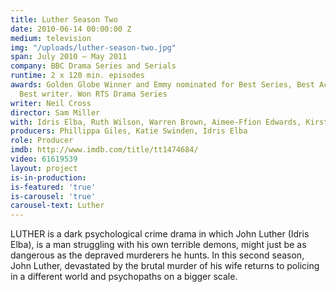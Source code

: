 ```yaml
---
title: Luther Season Two
date: 2010-06-14 00:00:00 Z
medium: television
img: "/uploads/luther-season-two.jpg"
span: July 2010 – May 2011
company: BBC Drama Series and Serials
runtime: 2 x 120 min. episodes
awards: Golden Globe Winner and Emmy nominated for Best Series, Best Actor, Best Director, Best writer. Won RTS Drama Series
  Best writer. Won RTS Drama Series
writer: Neil Cross
director: Sam Miller
with: Idris Elba, Ruth Wilson, Warren Brown, Aimee-Ffion Edwards, Kirsten Wareing
producers: Phillippa Giles, Katie Swinden, Idris Elba
role: Producer
imdb: http://www.imdb.com/title/tt1474684/
video: 61619539
layout: project
is-in-production: 
is-featured: 'true'
is-carousel: 'true'
carousel-text: Luther
---
```


LUTHER is a dark psychological crime drama in which John Luther (Idris Elba), is a man struggling with his own terrible demons, might just be as dangerous as the depraved murderers he hunts. In this second season, John Luther, devastated by the brutal murder of his wife returns to policing in a different world and psychopaths on a bigger scale.
